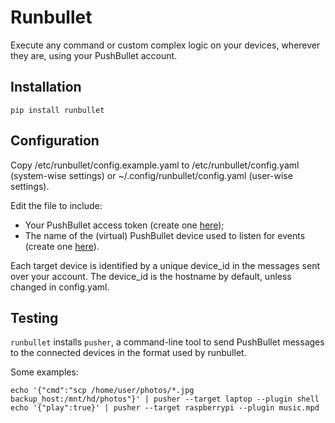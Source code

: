 Runbullet
=========

Execute any command or custom complex logic on your devices, wherever they are, using your PushBullet account.

Installation
------------

```shell
pip install runbullet
```

Configuration
-------------

Copy /etc/runbullet/config.example.yaml to /etc/runbullet/config.yaml (system-wise settings) or ~/.config/runbullet/config.yaml (user-wise settings).

Edit the file to include:

* Your PushBullet access token (create one [here](https://www.pushbullet.com/#settings/account));
* The name of the (virtual) PushBullet device used to listen for events (create one [here](https://www.pushbullet.com/#devices)).

Each target device is identified by a unique device_id in the messages sent over your account. The device_id is the hostname by default, unless changed in config.yaml.

Testing
-------

`runbullet` installs `pusher`, a command-line tool to send PushBullet messages to the connected devices in the format used by runbullet.

Some examples:

```shell
echo '{"cmd":"scp /home/user/photos/*.jpg backup_host:/mnt/hd/photos"}' | pusher --target laptop --plugin shell
echo '{"play":true}' | pusher --target raspberrypi --plugin music.mpd
```

